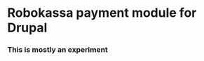 Robokassa payment module for Drupal
=================================

### This is mostly an experiment

